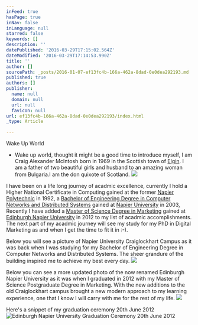 ```yaml
---
inFeed: true
hasPage: true
inNav: false
inLanguage: null
starred: false
keywords: []
description: ''
datePublished: '2016-03-29T17:15:02.564Z'
dateModified: '2016-03-29T17:14:53.990Z'
title: ''
author: []
sourcePath: _posts/2016-01-07-ef13fc4b-166a-462a-8dad-0e0dea292193.md
published: true
authors: []
publisher:
  name: null
  domain: null
  url: null
  favicon: null
url: ef13fc4b-166a-462a-8dad-0e0dea292193/index.html
_type: Article

---
```

Wake Up World

* Wake up world, thought it might be a good time to introduce myself, I am Craig Alexander McIntosh born in 1969 in the Scottish town of [Elgin][0]. I am a father of two beautiful girls and husband to an amazing woman from Bulgaria.I am the don quixote of Scotland.
![](https://the-grid-user-content.s3-us-west-2.amazonaws.com/a5ad57ea-3a7a-428f-a037-e1247d599f37.jpg)

I have been on a life long journey of acadmic excellence, currently I hold a Higher National Certificate in Computing gained at the former [Napier Polytechnic][1] in 1992, a [Bachelor of Engineering Degree in Computer Networks and Distributed Systems][2] gained at [Napier University][1] in 2003, Recently I have added a [Master of Science Degree in Marketing][3] gained at [Edinburgh Napier University][1] in 2012 to my list of acadmic accomplishments. The next part of my acadmic journey will see my study for my PhD in Digital Marketing as and when I get the time to fit it in :-).

Below you will see a picture of Napier University Craiglockhart Campus as it was back when I was studying for my Bachelor of Engineering Degree in Computer Networks and Distributed Systems. The sheer grandure of the building inspired me to achieve my best every day.
![](https://the-grid-user-content.s3-us-west-2.amazonaws.com/e237e5d8-cbc3-448c-9a7f-bed582c6397f.JPG)

Below you can see a more updated photo of the now renamed Edinburgh Napier University as it was when I graduated in 2012 with my Master of Science Postgraduate Degree in Marketing. With the new additions to the old Craiglockhart campus brought a new modern approach to my learning experience, one that I know I will carry with me for the rest of my life.
![](https://the-grid-user-content.s3-us-west-2.amazonaws.com/2a8332e9-8d99-4e54-8c66-4843b0b923e7.jpg)

Here's a snippet of my graduation ceremony 20th June 2012
![Edinburgh Napier University Graduation Ceremony 20th June 2012](https://the-grid-user-content.s3-us-west-2.amazonaws.com/84439c3c-e642-455b-adb4-3a63c736d821.png)

[0]: http://www.visitscotland.com/info/towns-villages/elgin-p237701
[1]: http://www.napier.ac.uk/
[2]: http://www.napier.ac.uk/en/courses/beng-hons-computer-systems-and-networks-undergraduate-fulltime
[3]: http://www.napier.ac.uk/en/courses/msc-marketing-postgraduate-fulltime